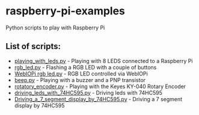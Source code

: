 # raspberry-pi-examples
Python scripts to play with Raspberry Pi

## List of scripts:
 - [playing_with_leds.py](playing_with_leds.py) - Playing with 8 LEDS connected to a Raspberry Pi
 - [rgb_led.py](rgb_led.py) - Flashing a RGB LED with a couple of buttons
 - [WebIOPi rgb led.py](WebIOPi-rgbled) - RGB LED controlled via WebIOPi
 - [beep.py](beep.py) - Playing with a buzzer and a PNP transistor
 - [rotatory_encoder.py](rotatory_encoder.py) - Playing with the Keyes KY-040 Rotary Encoder
 - [driving_leds_with_74HC595.py](driving_leds_with_74HC595.py) - Driving leds with 74HC595
 - [Driving_a_7_segment_display_by_74HC595.py](Driving_a_7_segment_display_by_74HC595.py) - Driving a 7 segment display by 74HC595
